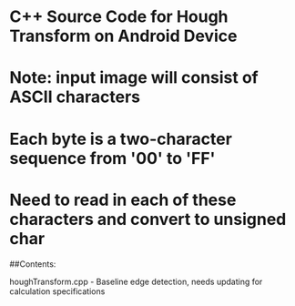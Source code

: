 # C++ Source Code for Hough Transform on Android Device

# Note: input image will consist of ASCII characters
# Each byte is a two-character sequence from '00' to 'FF'
# Need to read in each of these characters and convert to unsigned char

##Contents:

houghTransform.cpp - Baseline edge detection, needs updating for calculation specifications


